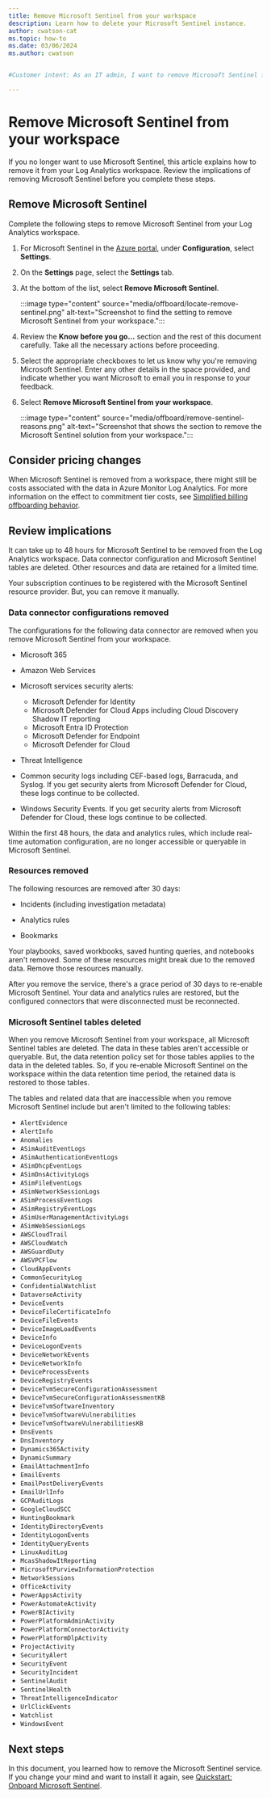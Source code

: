 ```yaml
---
title: Remove Microsoft Sentinel from your workspace 
description: Learn how to delete your Microsoft Sentinel instance.
author: cwatson-cat
ms.topic: how-to
ms.date: 03/06/2024
ms.author: cwatson


#Customer intent: As an IT admin, I want to remove Microsoft Sentinel from my Log Analytics workspace so that I can discontinue its use and manage associated costs and configurations.

---
```


# Remove Microsoft Sentinel from your workspace

If you no longer want to use Microsoft Sentinel, this article explains how to remove it from your Log Analytics workspace. Review the implications of removing Microsoft Sentinel before you complete these steps.

## Remove Microsoft Sentinel

Complete the following steps to remove Microsoft Sentinel from your Log Analytics workspace.

1. For Microsoft Sentinel in the [Azure portal](https://portal.microsoft.com), under **Configuration**, select **Settings**.

1. On the **Settings** page, select the **Settings** tab.

1. At the bottom of the list, select **Remove Microsoft Sentinel**.

    :::image type="content" source="media/offboard/locate-remove-sentinel.png" alt-text="Screenshot to find the setting to remove Microsoft Sentinel from your workspace.":::

1. Review the **Know before you go...** section and the rest of this document carefully. Take all the necessary actions before proceeding.

1. Select the appropriate checkboxes to let us know why you're removing Microsoft Sentinel. Enter any other details in the space provided, and indicate whether you want Microsoft to email you in response to your feedback.

1. Select **Remove Microsoft Sentinel from your workspace**.
    
    :::image type="content" source="media/offboard/remove-sentinel-reasons.png" alt-text="Screenshot that shows the section to remove the Microsoft Sentinel solution from your workspace.":::

## Consider pricing changes
When Microsoft Sentinel is removed from a workspace, there might still be costs associated with the data in Azure Monitor Log Analytics. For more information on the effect to commitment tier costs, see [Simplified billing offboarding behavior](enroll-simplified-pricing-tier.md#offboarding-behavior).

## Review implications

It can take up to 48 hours for Microsoft Sentinel to be removed from the Log Analytics workspace. Data connector configuration and Microsoft Sentinel tables are deleted. Other resources and data are retained for a limited time.

Your subscription continues to be registered with the Microsoft Sentinel resource provider. But, you can remove it manually.

### Data connector configurations removed

The configurations for the following data connector are removed when you remove Microsoft Sentinel from your workspace.

- Microsoft 365

- Amazon Web Services

- Microsoft services security alerts:

  - Microsoft Defender for Identity 
  - Microsoft Defender for Cloud Apps including Cloud Discovery Shadow IT reporting
  - Microsoft Entra ID Protection
  - Microsoft Defender for Endpoint
  - Microsoft Defender for Cloud

- Threat Intelligence

- Common security logs including CEF-based logs, Barracuda, and Syslog. If you get security alerts from Microsoft Defender for Cloud, these logs continue to be collected.

- Windows Security Events. If you get security alerts from Microsoft Defender for Cloud, these logs continue to be collected.

Within the first 48 hours, the data and analytics rules, which include real-time automation configuration, are no longer accessible or queryable in Microsoft Sentinel.

### Resources removed

The following resources are removed after 30 days: 

- Incidents (including investigation metadata)

- Analytics rules

- Bookmarks

Your playbooks, saved workbooks, saved hunting queries, and notebooks aren't removed. Some of these resources might break due to the removed data. Remove those resources manually.

After you remove the service, there's a grace period of 30 days to re-enable Microsoft Sentinel. Your data and analytics rules are restored, but the configured connectors that were disconnected must be reconnected.

### Microsoft Sentinel tables deleted

When you remove Microsoft Sentinel from your workspace, all Microsoft Sentinel tables are deleted. The data in these tables aren't accessible or queryable. But, the data retention policy set for those tables applies to the data in the deleted tables. So, if you re-enable Microsoft Sentinel on the workspace within the data retention time period, the retained data is restored to those tables.

The tables and related data that are inaccessible when you remove Microsoft Sentinel include but aren't limited to the following tables:

- `AlertEvidence`
- `AlertInfo`
- `Anomalies`
- `ASimAuditEventLogs`
- `ASimAuthenticationEventLogs`
- `ASimDhcpEventLogs`
- `ASimDnsActivityLogs`
- `ASimFileEventLogs`
- `ASimNetworkSessionLogs`
- `ASimProcessEventLogs`
- `ASimRegistryEventLogs`
- `ASimUserManagementActivityLogs`
- `ASimWebSessionLogs`
- `AWSCloudTrail`
- `AWSCloudWatch`
- `AWSGuardDuty`
- `AWSVPCFlow`
- `CloudAppEvents`
- `CommonSecurityLog`
- `ConfidentialWatchlist`
- `DataverseActivity`
- `DeviceEvents`
- `DeviceFileCertificateInfo`
- `DeviceFileEvents`
- `DeviceImageLoadEvents`
- `DeviceInfo`
- `DeviceLogonEvents`
- `DeviceNetworkEvents`
- `DeviceNetworkInfo`
- `DeviceProcessEvents`
- `DeviceRegistryEvents`
- `DeviceTvmSecureConfigurationAssessment`
- `DeviceTvmSecureConfigurationAssessmentKB`
- `DeviceTvmSoftwareInventory`
- `DeviceTvmSoftwareVulnerabilities`
- `DeviceTvmSoftwareVulnerabilitiesKB`
- `DnsEvents`
- `DnsInventory`
- `Dynamics365Activity`
- `DynamicSummary`
- `EmailAttachmentInfo`
- `EmailEvents`
- `EmailPostDeliveryEvents`
- `EmailUrlInfo`
- `GCPAuditLogs`
- `GoogleCloudSCC`
- `HuntingBookmark`
- `IdentityDirectoryEvents`
- `IdentityLogonEvents`
- `IdentityQueryEvents`
- `LinuxAuditLog`
- `McasShadowItReporting`
- `MicrosoftPurviewInformationProtection`
- `NetworkSessions`
- `OfficeActivity`
- `PowerAppsActivity`
- `PowerAutomateActivity`
- `PowerBIActivity`
- `PowerPlatformAdminActivity`
- `PowerPlatformConnectorActivity`
- `PowerPlatformDlpActivity`
- `ProjectActivity`
- `SecurityAlert`
- `SecurityEvent`
- `SecurityIncident`
- `SentinelAudit`
- `SentinelHealth`
- `ThreatIntelligenceIndicator`
- `UrlClickEvents`
- `Watchlist`
- `WindowsEvent`

## Next steps

In this document, you learned how to remove the Microsoft Sentinel service. If you change your mind and want to install it again, see [Quickstart: Onboard Microsoft Sentinel](quickstart-onboard.md).

